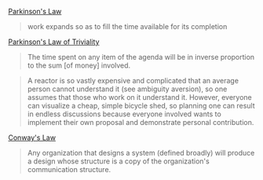[Parkinson's Law](https://en.wikipedia.org/wiki/Parkinson%27s_law)

> work expands so as to fill the time available for its completion

[Parkinson's Law of Triviality](https://en.wikipedia.org/wiki/Law_of_triviality)

> The time spent on any item of the agenda will be in inverse proportion to the
> sum [of money] involved.

> A reactor is so vastly expensive and complicated that an average person 
> cannot understand it (see ambiguity aversion), so one assumes that those who
> work on it understand it. However, everyone can visualize a cheap, simple
> bicycle shed, so planning one can result in endless discussions because
> everyone involved wants to implement their own proposal and demonstrate
> personal contribution.

[Conway's Law](https://en.wikipedia.org/wiki/Conway%27s_law)

> Any organization that designs a system (defined broadly) will produce a 
> design whose structure is a copy of the organization's communication
> structure.

